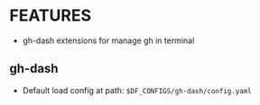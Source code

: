 # FEATURES

- gh-dash extensions for manage gh in terminal

## gh-dash

- Default load config at path: `$DF_CONFIGS/gh-dash/config.yaml`
